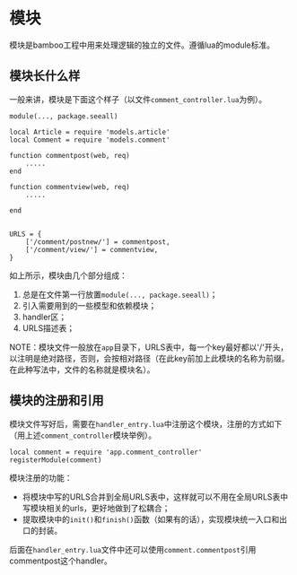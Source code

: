 # 模块

模块是bamboo工程中用来处理逻辑的独立的文件。遵循lua的module标准。

## 模块长什么样

一般来讲，模块是下面这个样子（以文件`comment_controller.lua`为例）。

	module(..., package.seeall)

	local Article = require 'models.article'
	local Comment = require 'models.comment'

	function commentpost(web, req)
		.....
	end
	
	function commentview(web, req)
		.....
		
	end
	

	URLS = {
		['/comment/postnew/'] = commentpost,
		['/comment/view/'] = commentview,
	}

如上所示，模块由几个部分组成：

1. 总是在文件第一行放置`module(..., package.seeall)`；
2. 引入需要用到的一些模型和依赖模块；
3. handler区；
4. URLS描述表；

NOTE：模块文件一般放在`app`目录下，URLS表中，每一个key最好都以'/'开头，以注明是绝对路径，否则，会按相对路径（在此key前加上此模块的名称为前缀。在此种写法中，文件的名称就是模块名）。


## 模块的注册和引用
模块文件写好后，需要在`handler_entry.lua`中注册这个模块，注册的方式如下（用上述`comment_controller`模块举例）。

	local comment = require 'app.comment_controller'
	registerModule(comment)

模块注册的功能：

- 将模块中写的URLS合并到全局URLS表中，这样就可以不用在全局URLS表中写模块相关的urls，更好地做到了松耦合；
- 提取模块中的`init()`和`finish()`函数（如果有的话），实现模块统一入口和出口的封装。

后面在`handler_entry.lua`文件中还可以使用`comment.commentpost`引用commentpost这个handler。

